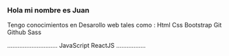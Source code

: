 ### Hola mi nombre es Juan 

Tengo conocimientos en Desarollo web tales como :
Html 
Css
Bootstrap
Git
Github
Sass

.............................
JavaScript
ReactJS
.................

<!--
**JuuanA/JuuanA** is a ✨ _special_ ✨ repository because its `README.md` (this file) appears on your GitHub profile.

Here are some ideas to get you started:

- 🔭 I’m currently working on ...
- 🌱 I’m currently learning ...
- 👯 I’m looking to collaborate on ...
- 🤔 I’m looking for help with ...
- 💬 Ask me about ...
- 📫 How to reach me: ...
- 😄 Pronouns: ...
- ⚡ Fun fact: ...
-->
